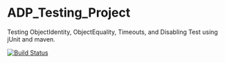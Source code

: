 # ADP_Testing_Project
Testing ObjectIdentity, ObjectEquality, Timeouts, and Disabling Test using jUnit and maven.

[![Build Status](https://travis-ci.com/LTDO/ADP_Testing_Project.svg?branch=216282934)](https://travis-ci.com/LTDO/ADP_Testing_Project)
